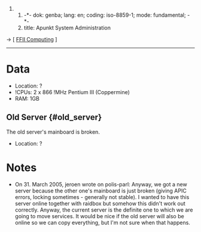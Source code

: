 1.  1.  -\*- dok: genba; lang: en; coding: iso-8859-1; mode:
        fundamental; -\*-
    2.  title: Apunkt System Administration

-\> \[ [ FFII Computing](PolisEn "wikilink") \]

------------------------------------------------------------------------

# Data

-   Location: ?
-   !CPUs: 2 x 866 !MHz Pentium III (Coppermine)
-   RAM: 1GB

## Old Server {#old_server}

The old server\'s mainboard is broken.

-   Location: ?

# Notes

-   On 31. March 2005, jeroen wrote on polis-parl: Anyway, we got a new
    server because the other one\'s mainboard is just broken (giving
    APIC errors, locking sometimes - generally not stable). I wanted to
    have this server online together with raidbox but somehow this
    didn\'t work out correctly. Anyway, the current server is the
    definite one to which we are going to move services. It would be
    nice if the old server will also be online so we can copy
    everything, but I\'m not sure when that happens.

